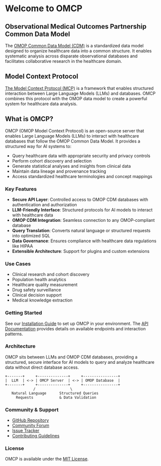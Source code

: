 # Welcome to OMCP

## Observational Medical Outcomes Partnership Common Data Model

The [OMOP Common Data Model (CDM)](https://www.ohdsi.org/data-standardization/) is a standardized data model designed to organize healthcare data into a common structure. It enables systematic analysis across disparate observational databases and facilitates collaborative research in the healthcare domain.

## Model Context Protocol

[The Model Context Protocol (MCP)](https://modelcontextprotocol.io/) is a framework that enables structured interaction between Large Language Models (LLMs) and databases. OMCP combines this protocol with the OMOP data model to create a powerful system for healthcare data analysis.

## What is OMCP?

OMCP (OMOP Model Context Protocol) is an open-source server that enables Large Language Models (LLMs) to interact with healthcare databases that follow the OMOP Common Data Model. It provides a structured way for AI systems to:

- Query healthcare data with appropriate security and privacy controls
- Perform cohort discovery and selection
- Generate statistical analyses and insights from clinical data
- Maintain data lineage and provenance tracking
- Access standardized healthcare terminologies and concept mappings

### Key Features

- **Secure API Layer**: Controlled access to OMOP CDM databases with authentication and authorization
- **LLM-Friendly Interface**: Structured protocols for AI models to interact with healthcare data
- **OMOP CDM Integration**: Seamless connection to any OMOP-compliant database
- **Query Translation**: Converts natural language or structured requests into optimized SQL
- **Data Governance**: Ensures compliance with healthcare data regulations like HIPAA
- **Extensible Architecture**: Support for plugins and custom extensions

### Use Cases

- Clinical research and cohort discovery
- Population health analytics
- Healthcare quality measurement
- Drug safety surveillance
- Clinical decision support
- Medical knowledge extraction

### Getting Started

See our [Installation Guide](./installation.md) to set up OMCP in your environment. The [API Documentation](./api/index.md) provides details on available endpoints and interaction patterns.

### Architecture

OMCP sits between LLMs and OMOP CDM databases, providing a structured, secure interface for AI models to query and analyze healthcare data without direct database access.

```
+-------+     +--------------+     +----------------+
|  LLM  | <-> | OMCP Server  | <-> | OMOP Database  |
+-------+     +--------------+     +----------------+
             /                \
   Natural Language      Structured Queries
     Requests            & Data Validation
```

### Community & Support

- [GitHub Repository](https://github.com/yourusername/omcp)
- [Community Forum](https://community.omcp.org)
- [Issue Tracker](https://github.com/yourusername/omcp/issues)
- [Contributing Guidelines](./contributing.md)

### License

OMCP is available under the [MIT License](./license.md).
